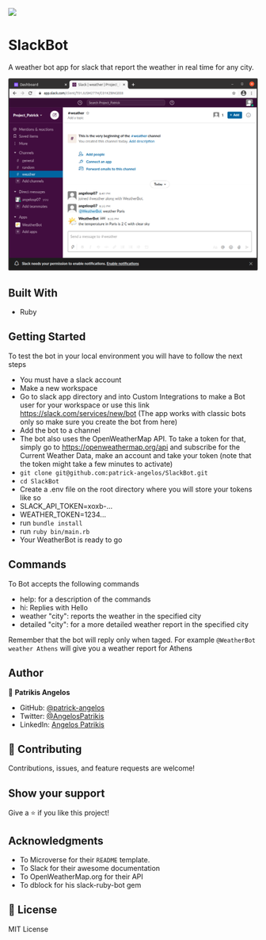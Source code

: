 ![](https://img.shields.io/badge/Microverse-blueviolet)

# SlackBot

A weather bot app for slack that report the weather in real time for any city.

![App Screenshot](./screenshot/weatherbot.png)

## Built With

- Ruby

## Getting Started

To test the bot in your local environment you will have to follow the next steps

- You must have a slack account
- Make a new workspace
- Go to slack app directory and into Custom Integrations to make a Bot user for your workspace 
  or use this link https://slack.com/services/new/bot
  (The app works with classic bots only so make sure you create the bot from here)
- Add the bot to a channel
- The bot also uses the OpenWeatherMap API. To take a token for that, simply go to https://openweathermap.org/api
and subscribe for the Current Weather Data, make an account and take your token (note that the token might take a few minutes to activate)
- `git clone git@github.com:patrick-angelos/SlackBot.git`
- `cd SlackBot`
- Create a .env file on the root directory where you will store your tokens like so
- SLACK_API_TOKEN=xoxb-...
- WEATHER_TOKEN=1234...
- run `bundle install`
- run `ruby bin/main.rb`
- Your WeatherBot is ready to go

## Commands

To Bot accepts the following commands
- help: for a description of the commands
- hi: Replies with Hello
- weather "city": reports the weather in the specified city
- detailed "city": for a more detailed weather report in the specified city

Remember that the bot will reply only when taged.
For example `@WeatherBot weather Athens` will give you a weather report for Athens

## Author

👤 **Patrikis Angelos**

- GitHub: [@patrick-angelos](https://github.com/patrick-angelos)
- Twitter: [@AngelosPatrikis](https://twitter.com/AngelosPatrikis)
- LinkedIn: [Angelos Patrikis](https://www.linkedin.com/in/angelos-patrikis-a590a61b5/)

## 🤝 Contributing

Contributions, issues, and feature requests are welcome!

## Show your support

Give a ⭐️ if you like this project!

## Acknowledgments

- To Microverse for their `README` template.
- To Slack for their awesome documentation
- To OpenWeatherMap.org for their API
- To dblock for his slack-ruby-bot gem

## 📝 License

MIT License